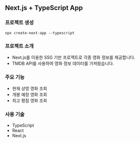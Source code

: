 ## Next.js + TypeScript App

### 프로젝트 생성
`npx create-next-app --typescript`

### 프로젝트 소개
- Next.js를 이용한 SSG 기반 프로젝트로 각종 영화 정보를 제공합니다.
- TMDB API를 사용하여 영화 정보 데이터를 가져왔습니다.

### 주요 기능
- 현재 상영 영화 조회
- 개봉 예정 영화 조회
- 최고 평점 영화 조회

### 사용 기술
- TypeScript
- React
- Next.js